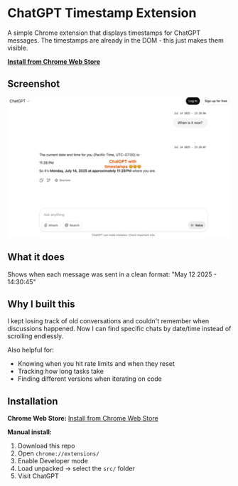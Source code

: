 # ChatGPT Timestamp Extension

A simple Chrome extension that displays timestamps for ChatGPT messages. The timestamps are already in the DOM - this just makes them visible.

**[Install from Chrome Web Store](https://chromewebstore.google.com/detail/kdjfhglijhebcchcfkknicfaedhhfpmo?utm_source=item-share-cb)**


## Screenshot

![ChatGPT with Timestamps](assets/screenshot.png)

## What it does

Shows when each message was sent in a clean format: "May 12 2025 - 14:30:45"

## Why I built this

I kept losing track of old conversations and couldn't remember when discussions happened. Now I can find specific chats by date/time instead of scrolling endlessly.

Also helpful for:
- Knowing when you hit rate limits and when they reset
- Tracking how long tasks take
- Finding different versions when iterating on code

## Installation

**Chrome Web Store:** [Install from Chrome Web Store](https://chromewebstore.google.com/detail/kdjfhglijhebcchcfkknicfaedhhfpmo?utm_source=item-share-cb)

**Manual install:**
1. Download this repo
2. Open `chrome://extensions/`
3. Enable Developer mode
4. Load unpacked → select the `src/` folder
5. Visit ChatGPT

